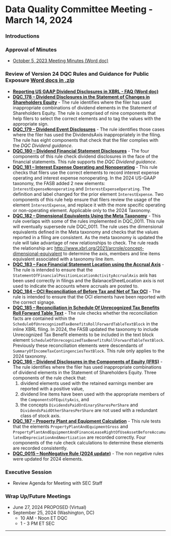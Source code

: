 # Data Quality Committee Meeting - March 14, 2024

### Introductions

### Approval of Minutes
  + [October 5, 2023 Meeting Minutes (Word doc)](https://github.com/DataQualityCommittee/documentation/raw/master/meetings/mar_2024/DRAFTDQCMeetingNotes231005.docx)

### Review of Version 24 DQC Rules and Guidance for Public Exposure [Word docs in .zip](https://github.com/DataQualityCommittee/documentation/raw/master/meetings/mar_2024/v24RuleForms.zip) 

  - **[Reporting US GAAP Dividend Disclosures in XBRL - FAQ (Word doc)](https://github.com/DataQualityCommittee/documentation/raw/master/meetings/mar_2024/DividendGuidanceDRAFT.docx)**
  - **[DQC_178 – Dividend Disclosures in the Statement of Changes in Shareholders Equity](https://github.com/davidtauriello/dqc_us_rules/tree/v24/docs/DQC_US_0178/DQC_0178.md)** - The rule identifies where the filer has used inappropriate combinations of dividend elements in the Statement of Shareholders Equity. The rule is comprised of nine components that help filers to select the correct elements and to tag the values with the appropriate sign.
  - **[DQC_179 – Dividend Event Disclosures](https://github.com/davidtauriello/dqc_us_rules/tree/v24/docs/DQC_US_0179/DQC_0179.md)** - The rule identifies those cases where the filer has used the DividendsAxis inappropriately in the filing.  The rule has eight components that check that the filer complies with the _DQC Dividend guidance_.
  - **[DQC_180 – Dividend Financial Statement Disclosures](https://github.com/davidtauriello/dqc_us_rules/tree/v24/docs/DQC_US_0180/DQC_0180.md)** - The four components of this rule check dividend disclosures in the face of the financial statements. This rule supports the _DQC Dividend guidance_.
  - **[DQC_181 – Interest Expense Operating and Nonoperating](https://github.com/davidtauriello/dqc_us_rules/tree/v24/docs/DQC_US_0181/DQC_0181.md)** - This rule checks that filers use the correct elements to record interest expense operating and interest expense nonoperating. In the 2024 US-GAAP taxonomy, the FASB added 2 new elements: `InterestExpenseNonoperating` and `InterestExpenseOperating`. The definition and label changed for the prior element `InterestExpense`.  Two components of this rule help ensure that filers review the usage of the element `InterestExpense`, and replace it with the more specific operating or non-operating element.  Applicable only to the 2024 Taxonomy.
  - **[DQC_182 – Dimensional Equivalents Using the Meta Taxonomy](https://github.com/davidtauriello/dqc_us_rules/tree/v24/docs/DQC_US_0182/DQC_0182.md)** - This rule overlaps with some of the rules implemented in DQC_0011. This rule will eventually supersede rule DQC_0011. The rule uses the dimensional equivalents defined in the Meta taxonomy and checks that the values reported in a filing are consistent. As the meta taxonomy is updated the rule will take advantage of new relationships to check.
The rule reads the relationship arc http://www.xbrl.org/2021/arcrole/concept-dimensional-equivalent to determine the axis, members and line items equivalent associated with a taxonomy line item.
  - **[DQC_183 – Face Financial Statement Location using the Accrual Axis](https://github.com/davidtauriello/dqc_us_rules/tree/v24/docs/DQC_US_0183/DQC_0183.md)** - The rule is intended to ensure that the `StatementOfFinancialPositionLocationActivityAccrualAxis` axis has been used correctly in filings and the BalanaceSheetLocation axis is not used to indicate the accounts where accruals are posted to.
  - **[DQC_184 – OCI Reconciliation of Before Tax and Net of Tax OCI](https://github.com/davidtauriello/dqc_us_rules/tree/v24/docs/DQC_US_0184/DQC_0184.md)** - The rule is intended to ensure that the OCI elements have been reported with the correct signage.
  - **[DQC_185 – Reconciliation in Schedule Of Unrecognized Tax Benefits Roll Forward Table Text](https://github.com/davidtauriello/dqc_us_rules/tree/v24/docs/DQC_US_0185/DQC_0185.md)** - The rule checks whether the reconciliation facts are contained within the `ScheduleOfUnrecognizedTaxBenefitsRollForwardTableTextBlock` in the inline XBRL filing. In 2024, the FASB updated the taxonomy to include Unrecognized Tax Benefit elements to be included in the text block element `ScheduleOfUnrecognizedTaxBenefitsRollForwardTableTextBlock`. Previously these reconciliation elements were descendants of `SummaryOfIncomeTaxContingenciesTextBlock`. This rule only applies to the 2024 taxonomy.
  - **[DQC_186 – Dividend Disclosures in the Components of Equity (IFRS)](https://github.com/davidtauriello/dqc_us_rules/tree/v24/docs/DQC_IFRS_0186/DQC_0186.md)** - The rule identifies where the filer has used inappropriate combinations of dividend elements in the Statement of Shareholders Equity.  Three components of the rule check that: 
     1) dividend elements used with the retained earnings member are reported with a positive value, 
     2) dividend line items have been used with the appropriate members of the `ComponentsOfEquityAxis`, and 
     3) the concepts `DividendsPaidOrdinarySharesPerShare` and `DividendsPaidOtherSharesPerShare` are not used with a redundant class of stock axis.
  - **[DQC_187 – Property Plant and Equipment Calculation](https://github.com/davidtauriello/dqc_us_rules/tree/v24/docs/DQC_US_0187/DQC_0187.md)** - This rule tests that the elements `PropertyPlantAndEquipmentGross` and  `PropertyPlantAndEquipmentAndFinanceLeaseRightOfUseAssetBeforeAccumulatedDepreciationAndAmortization` are recorded correctly.  Four components of the rule check calculations to determine these elements are recorded consistently.
  - **[DQC_0015 – NonNegative Rule (2024 update)](https://github.com/davidtauriello/dqc_us_rules/tree/v24/docs/DQC_US_0015/DQC_0015.md)** - The non negative rules were updated for 2024 elements.

### Executive Session
  - Review Agenda for Meeting with SEC Staff
### Wrap Up/Future Meetings
  - June 27, 2024 PROPOSED (Virtual)
  - September 25, 2024 (Washington, DC)
    - 10 AM - Noon ET DQC
    - 1 - 3 PM ET SEC 
______________________
